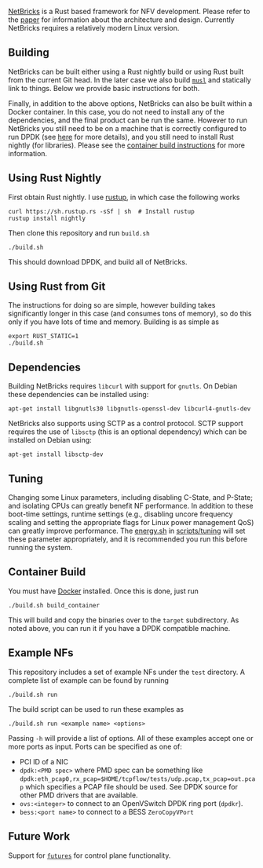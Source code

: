 [NetBricks](http://netbricks.io/) is a Rust based framework for NFV development. Please refer to the
[paper](https://people.eecs.berkeley.edu/~apanda/assets/papers/osdi16.pdf) for information
about the architecture and design. Currently NetBricks requires a relatively modern Linux version.

Building
--------
NetBricks can be built either using a Rust nightly build or using Rust built from the current Git head. In the later
case we also build [`musl`](https://www.musl-libc.org/) and statically link to things. Below we provide basic instructions for both.

Finally, in addition to the above options, NetBricks can also be built within a Docker container. In this case, you do
not need to install any of the dependencies, and the final product can be run the same. However to run NetBricks you
still need to be on a machine that is correctly configured to run DPDK (see
[here](http://dpdk.org/doc/guides-16.07/linux_gsg/quick_start.html) for more details), and you still need to install
Rust nightly (for libraries). Please see the [container build instructions](#container) for more information.

Using Rust Nightly
------------------
First obtain Rust nightly. I use [rustup](https://rustup.rs), in which case the following works

```
curl https://sh.rustup.rs -sSf | sh  # Install rustup
rustup install nightly
```

Then clone this repository and run `build.sh`

```
./build.sh
```

This should download DPDK, and build all of NetBricks.

Using Rust from Git
-------------------
The instructions for doing so are simple, however building takes significantly longer in this case (and consumes tons of
memory), so do this only if you have lots of time and memory. Building is as simple as

```
export RUST_STATIC=1
./build.sh
```

Dependencies
------------
Building NetBricks requires `libcurl` with support for `gnutls`. On Debian these dependencies can be installed using:

```
apt-get install libgnutls30 libgnutls-openssl-dev libcurl4-gnutls-dev
```

NetBricks also supports using SCTP as a control protocol. SCTP support requires the use of `libsctp` (this is an
optional dependency) which can be installed on Debian using:

```
apt-get install libsctp-dev
```

Tuning
------
Changing some Linux parameters, including disabling C-State, and P-State; and isolating CPUs can greatly benefit NF
performance. In addition to these boot-time settings, runtime settings (e.g., disabling uncore frequency scaling and
setting the appropriate flags for Linux power management QoS) can greatly improve performance. The
[energy.sh](scripts/tuning/energy.sh) in [scripts/tuning](scripts/tuning) will set these parameter appropriately, and
it is recommended you run this before running the system.

Container Build
---------------
You must have [Docker](https://www.docker.com/) installed. Once this is done, just run

```
./build.sh build_container 
```

This will build and copy the binaries over to the `target` subdirectory. As noted above, you can run it if you have a
DPDK compatible machine.

Example NFs
-----------
This repository includes a set of example NFs under the `test` directory. A complete list of example can be found by
running
```
./build.sh run
```

The build script can be used to run these examples as

```
./build.sh run <example name> <options>
```

Passing `-h` will provide a list of options. All of these examples accept one or more ports as input. Ports can be
specified as one of:

-   PCI ID of a NIC
-   `dpdk:<PMD spec>` where PMD spec can be something like
    `dpdk:eth_pcap0,rx_pcap=$HOME/tcpflow/tests/udp.pcap,tx_pcap=out.pcap` which specifies a PCAP file should be used.
    See DPDK source for other PMD drivers that are available.
-   `ovs:<integer>` to connect to an OpenVSwitch DPDK ring port (`dpdkr`).
-   `bess:<port name>` to connect to a BESS `ZeroCopyVPort`

Future Work
-----------
Support for [`futures`](https://github.com/alexcrichton/futures-rs) for control plane functionality.

